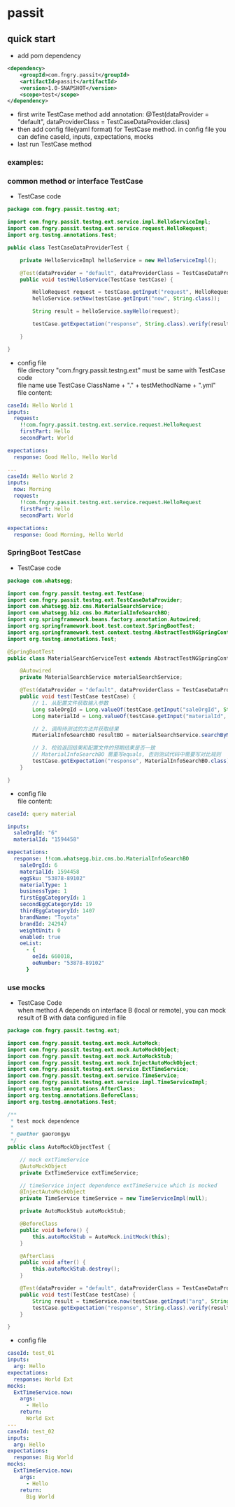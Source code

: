 # passit

## quick start 

* add pom dependency
```xml
<dependency>
    <groupId>com.fngry.passit</groupId>
    <artifactId>passit</artifactId>
    <version>1.0-SNAPSHOT</version>
    <scope>test</scope>
</dependency>
```
* first write TestCase method add annotation: @Test(dataProvider = "default", dataProviderClass = TestCaseDataProvider.class)
* then add config file(yaml format) for TestCase method. in config file you can define caseId, inputs, expectations, mocks
* last run TestCase method 

### examples:
### common method or interface TestCase

* TestCase code 
```java
package com.fngry.passit.testng.ext;

import com.fngry.passit.testng.ext.service.impl.HelloServiceImpl;
import com.fngry.passit.testng.ext.service.request.HelloRequest;
import org.testng.annotations.Test;

public class TestCaseDataProviderTest {

    private HelloServiceImpl helloService = new HelloServiceImpl();

    @Test(dataProvider = "default", dataProviderClass = TestCaseDataProvider.class)
    public void testHelloService(TestCase testCase) {

        HelloRequest request = testCase.getInput("request", HelloRequest.class);
        helloService.setNow(testCase.getInput("now", String.class));

        String result = helloService.sayHello(request);

        testCase.getExpectation("response", String.class).verify(result);

    }

}
```

* config file  
file directory "com.fngry.passit.testng.ext" must be same with TestCase code  
file name use TestCase ClassName + "." + testMethodName + ".yml"  
file content: 
```yaml
caseId: Hello World 1
inputs:
  request:
    !!com.fngry.passit.testng.ext.service.request.HelloRequest
    firstPart: Hello
    secondPart: World

expectations:
  response: Good Hello, Hello World

---
caseId: Hello World 2
inputs:
  now: Morning
  request:
    !!com.fngry.passit.testng.ext.service.request.HelloRequest
    firstPart: Hello
    secondPart: World

expectations:
  response: Good Morning, Hello World

```

### SpringBoot TestCase 
* TestCase code 
```java
package com.whatsegg;

import com.fngry.passit.testng.ext.TestCase;
import com.fngry.passit.testng.ext.TestCaseDataProvider;
import com.whatsegg.biz.cms.MaterialSearchService;
import com.whatsegg.biz.cms.bo.MaterialInfoSearchBO;
import org.springframework.beans.factory.annotation.Autowired;
import org.springframework.boot.test.context.SpringBootTest;
import org.springframework.test.context.testng.AbstractTestNGSpringContextTests;
import org.testng.annotations.Test;

@SpringBootTest
public class MaterialSearchServiceTest extends AbstractTestNGSpringContextTests {

    @Autowired
    private MaterialSearchService materialSearchService;

    @Test(dataProvider = "default", dataProviderClass = TestCaseDataProvider.class)
    public void test(TestCase testCase) {
        // 1. 从配置文件获取输入参数
        Long saleOrgId = Long.valueOf(testCase.getInput("saleOrgId", String.class));
        Long materialId = Long.valueOf(testCase.getInput("materialId", String.class));

        // 2. 调用待测试的方法并获取结果
        MaterialInfoSearchBO resultBO = materialSearchService.searchByMaterialId(saleOrgId, materialId, null);

        // 3. 校验返回结果和配置文件的预期结果是否一致
        // MaterialInfoSearchBO 需重写equals, 否则测试代码中需要写对比规则
        testCase.getExpectation("response", MaterialInfoSearchBO.class).verify(resultBO);
    }

}

```

* config file  
file content: 
```yaml
caseId: query material

inputs:
  saleOrgId: "6"
  materialId: "1594458"

expectations:
  response: !!com.whatsegg.biz.cms.bo.MaterialInfoSearchBO
    saleOrgId: 6
    materialId: 1594458
    eggSku: "53878-89102"
    materialType: 1
    businessType: 1
    firstEggCategoryId: 1
    secondEggCategoryId: 19
    thirdEggCategoryId: 1407
    brandName: "Toyota"
    brandId: 242947
    weightUnit: 0
    enabled: true
    oeList:
      - {
        oeId: 660018,
        oeNumber: "53878-89102"
      }
```

### use mocks
* TestCase Code  
when method A depends on interface B (local or remote), you can mock result of B with data configured in file  
```java
package com.fngry.passit.testng.ext;

import com.fngry.passit.testng.ext.mock.AutoMock;
import com.fngry.passit.testng.ext.mock.AutoMockObject;
import com.fngry.passit.testng.ext.mock.AutoMockStub;
import com.fngry.passit.testng.ext.mock.InjectAutoMockObject;
import com.fngry.passit.testng.ext.service.ExtTimeService;
import com.fngry.passit.testng.ext.service.TimeService;
import com.fngry.passit.testng.ext.service.impl.TimeServiceImpl;
import org.testng.annotations.AfterClass;
import org.testng.annotations.BeforeClass;
import org.testng.annotations.Test;

/**
 * test mock dependence
 *
 * @author gaorongyu
 */
public class AutoMockObjectTest {

    // mock extTimeService
    @AutoMockObject
    private ExtTimeService extTimeService;

    // timeService inject dependence extTimeService which is mocked
    @InjectAutoMockObject
    private TimeService timeService = new TimeServiceImpl(null);

    private AutoMockStub autoMockStub;

    @BeforeClass
    public void before() {
        this.autoMockStub = AutoMock.initMock(this);
    }

    @AfterClass
    public void after() {
        this.autoMockStub.destroy();
    }

    @Test(dataProvider = "default", dataProviderClass = TestCaseDataProvider.class)
    public void test(TestCase testCase) {
        String result = timeService.now(testCase.getInput("arg", String.class));
        testCase.getExpectation("response", String.class).verify(result);
    }

}
```

* config file
```yaml
caseId: test_01
inputs:
  arg: Hello
expectations:
  response: World Ext
mocks:
  ExtTimeService.now:
    args:
      - Hello
    return:
      World Ext
---
caseId: test_02
inputs:
  arg: Hello
expectations:
  response: Big World
mocks:
  ExtTimeService.now:
    args:
      - Hello
    return:
      Big World
```


